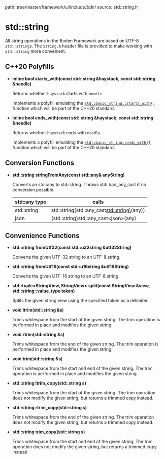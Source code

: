 path: tree/master/framework/ui/include/bdn/
source: std::string.h

# std::string

All string operations in the Boden Framework are based on UTF-8 `std::string`s. The `String.h` header file is provided to make working with `std::string` more convenient.

## C++20 Polyfills

* **inline bool starts_with(const std::string &haystack, const std::string &needle)**

	Returns whether `haystack` starts with `needle`.

	Implements a polyfill emulating the [`std::basic_string::starts_with()`](https://en.cppreference.com/w/cpp/string/basic_string/starts_with) function which will be part of the C++20 standard.

* **inline bool ends_with(const std::string &haystack, const std::string &needle)**

	Returns whether `haystack` ends with `needle`.

	Implements a polyfill emulating the [`std::basic_string::ends_with()`](https://en.cppreference.com/w/cpp/string/basic_string/ends_with) function which will be part of the C++20 standard.

## Conversion Functions

* **std::string stringFromAny(const std::any& anyString)**

	Converts an std::any to std::string. Throws std::bad_any_cast if no conversion possible.

	| std::any type  | calls |
	|---|---|
	| std::string | std::string(std::any_cast<std::string\>(any)) |
	| json | (std::string)std::any_cast<json\>(any) |

## Convenience Functions

* **std::string fromUtf32(const std::u32string &utf32String)**

	Converts the given UTF-32 string to an UTF-8 string.

* **std::string fromUtf16(const std::u16string &utf16String)**

	Converts the given UTF-16 string to an UTF-8 string.

* **std::tuple<StringView, StringView> split(const StringView &view, std::string::value_type token)**

	Splits the given string view using the specified token as a delimiter.

* **void ltrim(std::string &s)**

	Trims whitespace from the start of the given string. The trim operation is performed in place and modifies the given string.

* **void rtrim(std::string &s)**

	Trims whitespace from the end of the given string. The trim operation is performed in place and modifies the given string.

* **void trim(std::string &s)**

	Trims whitespace from the start and end of the given string. The trim operation is performed in place and modifies the given string.

* **std::string ltrim_copy(std::string s)**

	Trims whitespace from the start of the given string. The trim operation does not modify the given string, but returns a trimmed copy instead.

* **std::string rtrim_copy(std::string s)**

	Trims whitespace from the end of the given string. The trim operation does not modify the given string, but returns a trimmed copy instead.

* **std::string trim_copy(std::string s)**

	Trims whitespace from the start and end of the given string. The trim operation does not modify the given string, but returns a trimmed copy instead.
